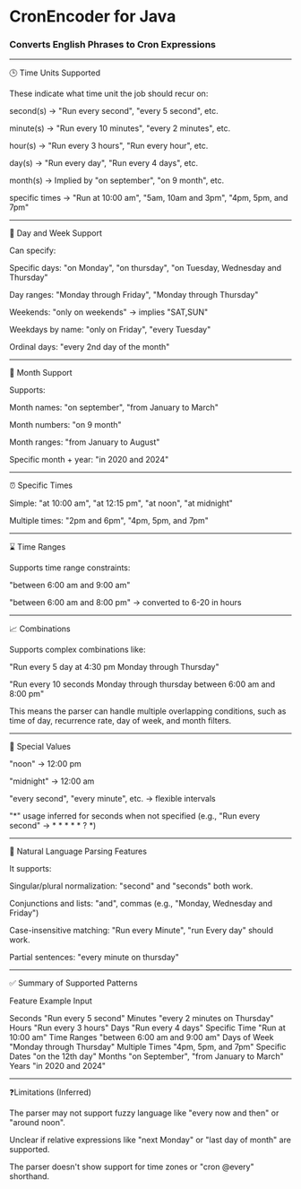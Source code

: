 # CronEncoder for Java
### Converts English Phrases to Cron Expressions

---

🕒 Time Units Supported

These indicate what time unit the job should recur on:

second(s) → "Run every second", "every 5 second", etc.

minute(s) → "Run every 10 minutes", "every 2 minutes", etc.

hour(s) → "Run every 3 hours", "Run every hour", etc.

day(s) → "Run every day", "Run every 4 days", etc.

month(s) → Implied by "on september", "on 9 month", etc.

specific times → "Run at 10:00 am", "5am, 10am and 3pm", "4pm, 5pm, and 7pm"



---

📅 Day and Week Support

Can specify:

Specific days: "on Monday", "on thursday", "on Tuesday, Wednesday and Thursday"

Day ranges: "Monday through Friday", "Monday through Thursday"

Weekends: "only on weekends" → implies "SAT,SUN"

Weekdays by name: "only on Friday", "every Tuesday"

Ordinal days: "every 2nd day of the month"



---

📆 Month Support

Supports:

Month names: "on september", "from January to March"

Month numbers: "on 9 month"

Month ranges: "from January to August"

Specific month + year: "in 2020 and 2024"



---

⏰ Specific Times

Simple: "at 10:00 am", "at 12:15 pm", "at noon", "at midnight"

Multiple times: "2pm and 6pm", "4pm, 5pm, and 7pm"



---

⌛ Time Ranges

Supports time range constraints:

"between 6:00 am and 9:00 am"

"between 6:00 am and 8:00 pm" → converted to 6-20 in hours



---

📈 Combinations

Supports complex combinations like:

"Run every 5 day at 4:30 pm Monday through Thursday"

"Run every 10 seconds Monday through thursday between 6:00 am and 8:00 pm"


This means the parser can handle multiple overlapping conditions, such as time of day, recurrence rate, day of week, and month filters.


---

🛑 Special Values

"noon" → 12:00 pm

"midnight" → 12:00 am

"every second", "every minute", etc. → flexible intervals

"*" usage inferred for seconds when not specified (e.g., "Run every second" → * * * * * ? *)



---

🧠 Natural Language Parsing Features

It supports:

Singular/plural normalization: "second" and "seconds" both work.

Conjunctions and lists: "and", commas (e.g., "Monday, Wednesday and Friday")

Case-insensitive matching: "Run every Minute", "run Every day" should work.

Partial sentences: "every minute on thursday"



---

✅ Summary of Supported Patterns

Feature	Example Input

Seconds	"Run every 5 second"
Minutes	"every 2 minutes on Thursday"
Hours	"Run every 3 hours"
Days	"Run every 4 days"
Specific Time	"Run at 10:00 am"
Time Ranges	"between 6:00 am and 9:00 am"
Days of Week	"Monday through Thursday"
Multiple Times	"4pm, 5pm, and 7pm"
Specific Dates	"on the 12th day"
Months	"on September", "from January to March"
Years	"in 2020 and 2024"



---

❓Limitations (Inferred)

The parser may not support fuzzy language like "every now and then" or "around noon".

Unclear if relative expressions like "next Monday" or "last day of month" are supported.

The parser doesn't show support for time zones or "cron @every" shorthand.

